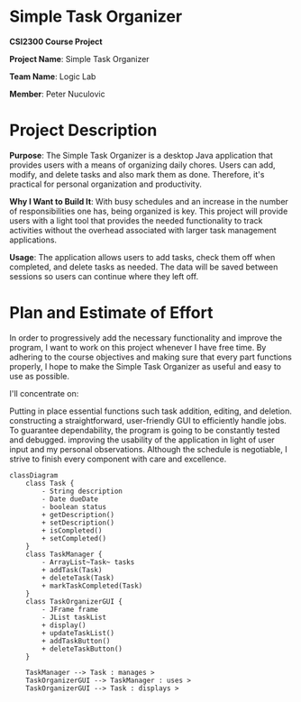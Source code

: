 # Simple Task Organizer

**CSI2300 Course Project**

**Project Name**: Simple Task Organizer

**Team Name**: Logic Lab

**Member**: Peter Nuculovic


# Project Description

**Purpose**: The Simple Task Organizer is a desktop Java application that provides users with a means of organizing daily chores. Users can add, modify, and delete tasks and also mark them as done. Therefore, it's practical for personal organization and productivity.

**Why I Want to Build It**: With busy schedules and an increase in the number of responsibilities one has, being organized is key. This project will provide users with a light tool that provides the needed functionality to track activities without the overhead associated with larger task management applications. 

**Usage**: The application allows users to add tasks, check them off when completed, and delete tasks as needed. The data will be saved between sessions so users can continue where they left off.

# Plan and Estimate of Effort
In order to progressively add the necessary functionality and improve the program, I want to work on this project whenever I have free time. By adhering to the course objectives and making sure that every part functions properly, I hope to make the Simple Task Organizer as useful and easy to use as possible.

I'll concentrate on:

Putting in place essential functions such task addition, editing, and deletion.
constructing a straightforward, user-friendly GUI to efficiently handle jobs.
To guarantee dependability, the program is going to be constantly tested and debugged.
improving the usability of the application in light of user input and my personal observations.
Although the schedule is negotiable, I strive to finish every component with care and excellence.
```mermaid
classDiagram
    class Task {
        - String description
        - Date dueDate
        - boolean status
        + getDescription()
        + setDescription()
        + isCompleted()
        + setCompleted()
    }
    class TaskManager {
        - ArrayList~Task~ tasks
        + addTask(Task)
        + deleteTask(Task)
        + markTaskCompleted(Task)
    }
    class TaskOrganizerGUI {
        - JFrame frame
        - JList taskList
        + display()
        + updateTaskList()
        + addTaskButton()
        + deleteTaskButton()
    }

    TaskManager --> Task : manages >
    TaskOrganizerGUI --> TaskManager : uses >
    TaskOrganizerGUI --> Task : displays >
